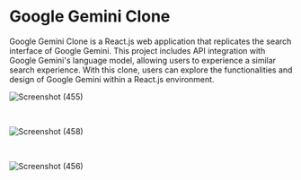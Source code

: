 # Google Gemini Clone 


Google Gemini Clone is a React.js web application that replicates the search interface of Google Gemini. This project includes API integration with Google Gemini's language model, allowing users to experience a similar search experience. With this clone, users can explore the functionalities and design of Google Gemini within a React.js environment.
&nbsp;

![Screenshot (455)](https://github.com/payush17/Gemini/assets/104672642/303bb5fd-36a1-43d5-9640-0f691a2b98ed)

&nbsp;


![Screenshot (458)](https://github.com/payush17/Gemini/assets/104672642/98a5ae2e-3281-4949-8f17-72432a492aca)

&nbsp;


![Screenshot (456)](https://github.com/payush17/Gemini/assets/104672642/4203dc4a-4957-4498-83ba-fb9e58601f54)



